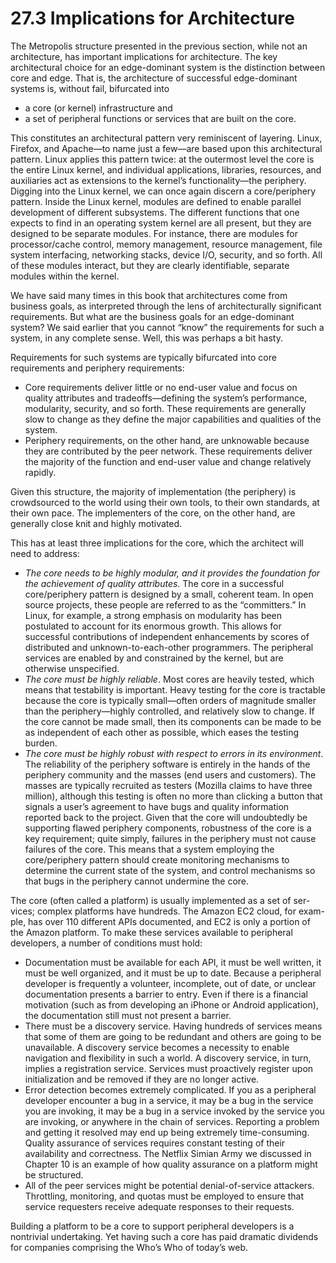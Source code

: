 27.3 Implications for Architecture
===

The Metropolis structure presented in the previous section, while not an architecture, has important implications for architecture. The key architectural choice for an edge-dominant system is the distinction between core and edge. That is, the architecture of successful edge-dominant systems is, without fail, bifurcated into

* a core (or kernel) infrastructure and
* a set of peripheral functions or services that are built on the core.

This constitutes an architectural pattern very reminiscent of layering. Linux, Firefox, and Apache—to name just a few—are based upon this architectural pattern. Linux applies this pattern twice: at the outermost level the core is the entire Linux kernel, and individual applications, libraries, resources, and auxiliaries act as extensions to the kernel’s functionality—the periphery. Digging into the Linux kernel, we can once again discern a core/periphery pattern. Inside the Linux kernel, modules are defined to enable parallel development of different subsystems. The different functions that one expects to find in an operating system kernel are all present, but they are designed to be separate modules. For instance, there are modules for processor/cache control, memory management, resource management, file system interfacing, networking stacks, device I/O, security, and so forth. All of these modules interact, but they are clearly identifiable, separate modules within the kernel.

We have said many times in this book that architectures come from business goals, as interpreted through the lens of architecturally significant requirements. But what are the business goals for an edge-dominant system? We said earlier that you cannot “know” the requirements for such a system, in any complete sense. Well, this was perhaps a bit hasty.

Requirements for such systems are typically bifurcated into core requirements and periphery requirements:

* Core requirements deliver little or no end-user value and focus on quality attributes and tradeoffs—defining the system’s performance, modularity, security, and so forth. These requirements are generally slow to change as they define the major capabilities and qualities of the system.
* Periphery requirements, on the other hand, are unknowable because they are contributed by the peer network. These requirements deliver the majority of the function and end-user value and change relatively rapidly.

Given this structure, the majority of implementation (the periphery) is crowdsourced to the world using their own tools, to their own standards, at their own pace. The implementers of the core, on the other hand, are generally close knit and highly motivated.

This has at least three implications for the core, which the architect will need to address:

* _The core needs to be highly modular, and it provides the foundation for the achievement of quality attributes_. The core in a successful core/periphery pattern is designed by a small, coherent team. In open source projects, these people are referred to as the “committers.” In Linux, for example, a strong emphasis on modularity has been postulated to account for its enormous growth. This allows for successful contributions of independent enhancements by scores of distributed and unknown-to-each-other programmers. The peripheral services are enabled by and constrained by the kernel, but are otherwise unspecified.
* _The core must be highly reliable_. Most cores are heavily tested, which means that testability is important. Heavy testing for the core is tractable because the core is typically small—often orders of magnitude smaller than the periphery—highly controlled, and relatively slow to change. If the core cannot be made small, then its components can be made to be as independent of each other as possible, which eases the testing burden.
* _The core must be highly robust with respect to errors in its environment_. The reliability of the periphery software is entirely in the hands of the periphery community and the masses (end users and customers). The masses are typically recruited as testers (Mozilla claims to have three million), although this testing is often no more than clicking a button that signals a user’s agreement to have bugs and quality information reported back to the project. Given that the core will undoubtedly be supporting flawed periphery components, robustness of the core is a key requirement; quite simply, failures in the periphery must not cause failures of the core. This means that a system employing the core/periphery pattern should create monitoring mechanisms to determine the current state of the system, and control mechanisms so that bugs in the periphery cannot undermine the core.

The core (often called a platform) is usually implemented as a set of ser-
vices; complex platforms have hundreds. The Amazon EC2 cloud, for exam-
ple, has over 110 different APIs documented, and EC2 is only a portion of the Amazon platform. To make these services available to peripheral developers, a
number of conditions must hold:

* Documentation must be available for each API, it must be well written, it must be well organized, and it must be up to date. Because a peripheral developer is frequently a volunteer, incomplete, out of date, or unclear documentation presents a barrier to entry. Even if there is a financial motivation (such as from developing an iPhone or Android application), the documentation still must not present a barrier.
* There must be a discovery service. Having hundreds of services means that some of them are going to be redundant and others are going to be unavailable. A discovery service becomes a necessity to enable navigation and flexibility in such a world. A discovery service, in turn, implies a registration service. Services must proactively register upon initialization and be removed if they are no longer active.
* Error detection becomes extremely complicated. If you as a peripheral developer encounter a bug in a service, it may be a bug in the service you are invoking, it may be a bug in a service invoked by the service you are invoking, or anywhere in the chain of services. Reporting a problem and getting it resolved may end up being extremely time-consuming. Quality assurance of services requires constant testing of their availability and correctness. The Netflix Simian Army we discussed in Chapter 10 is an example of how quality assurance on a platform might be structured.
* All of the peer services might be potential denial-of-service attackers. Throttling, monitoring, and quotas must be employed to ensure that service requesters receive adequate responses to their requests.

Building a platform to be a core to support peripheral developers is a nontrivial undertaking. Yet having such a core has paid dramatic dividends for companies comprising the Who’s Who of today’s web.
